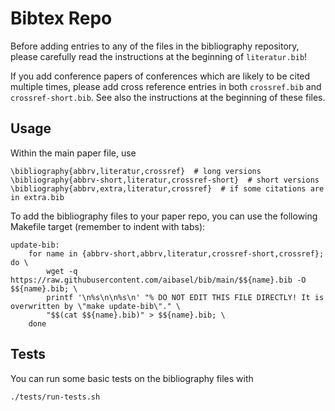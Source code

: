 # Bibtex Repo

Before adding entries to any of the files in the bibliography
repository, please carefully read the instructions at the beginning
of `literatur.bib`!

If you add conference papers of conferences which are likely to be
cited multiple times, please add cross reference entries in both
`crossref.bib` and `crossref-short.bib`. See also the instructions at
the beginning of these files.

## Usage

Within the main paper file, use

    \bibliography{abbrv,literatur,crossref}  # long versions
    \bibliography{abbrv-short,literatur,crossref-short}  # short versions
    \bibliography{abbrv,extra,literatur,crossref}  # if some citations are in extra.bib

To add the bibliography files to your paper repo, you can use the following Makefile target
(remember to indent with tabs):

    update-bib:
        for name in {abbrv-short,abbrv,literatur,crossref-short,crossref}; do \
            wget -q https://raw.githubusercontent.com/aibasel/bib/main/$${name}.bib -O $${name}.bib; \
            printf '\n%s\n\n%s\n' "% DO NOT EDIT THIS FILE DIRECTLY! It is overwritten by \"make update-bib\"." \
            "$$(cat $${name}.bib)" > $${name}.bib; \
        done

## Tests

You can run some basic tests on the bibliography files with

    ./tests/run-tests.sh

